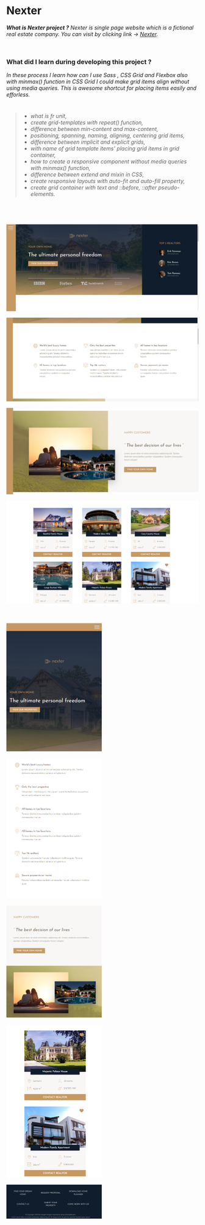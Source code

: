 # Nexter

_**What is Nexter project ?** Nexter is single page website which is a fictional real estate company. You can visit by clicking link &rarr; [Nexter](https://nexter-gldn.netlify.app/)._

<br>

### What did I learn during developing this project ?

_In these process I learn how can I use Sass , CSS Grid and Flexbox also with minmax() function in CSS Grid I could make grid items align without using media queries. This is awesome shortcut for placing items easily and efforless._
<br>

> #
>
> - _what is fr unit,_
> - _create grid-templates with repeat() function,_
> - _difference between min-content and max-content,_
> - _positioning, spanning, naming, aligning, centering grid items,_
> - _difference between implicit and explicit grids,_
> - _with name of grid template items' placing grid items in grid container,_
> - _how to create a responsive component without media queries with minmax() function,_
> - _difference between extend and mixin in CSS,_
> - _create responsive layouts with auto-fit and auto-fill property,_
> - _create grid container with text and ::before, ::after pseudo-elements._
>
> #

<br/>

![nexter__pc--1](/img/readMe/nexter__pc--1.png)
<br/>

![nexter__pc--2](/img/readMe/nexter__pc--2.png)
<br/>

![nexter__pc--3](/img/readMe/nexter__pc--3.png)
<br/>

![nexter__pc--4](/img/readMe/nexter__pc--4.png)

<br/>
<br/>

<img src="img/readMe/nexter__mb--1.png" alt=" mobile version of nexter" width="250" />

<br/>
<br/>

<img src="/img/readMe/nexter__mb--2.png" alt=" mobile version of nexter" width="250" />

<br/>
<br/>

<img src="/img/readMe/nexter__mb--3.png" alt=" mobile version of nexter" width="250" />

<br/>
<br/>

<img src="/img/readMe/nexter__mb--4.png" alt=" mobile version of nexter" width="250" />

<br/>
<br/>

<img src="/img/readMe/nexter__mb--5.png" alt=" mobile version of nexter" width="250" />
